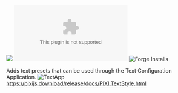 ![](https://img.shields.io/badge/Foundry-v0.8.6-informational)
![Latest Release Download Count](https://img.shields.io/github/downloads/kandashi/text-tool-set/latest/module.zip)
![Forge Installs](https://img.shields.io/badge/dynamic/json?label=Forge%20Installs&query=package.installs&suffix=%25&url=https%3A%2F%2Fforge-vtt.com%2Fapi%2Fbazaar%2Fpackage%2Ftext-tool-set&colorB=4aa94a)

Adds text presets that can be used through the Text Configuration Application. ![TextApp](https://github.com/kandashi/text-tool-set/blob/master/Images/TextConfig.png?raw=true)
https://pixijs.download/release/docs/PIXI.TextStyle.html